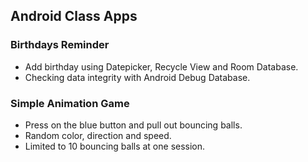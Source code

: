 ## Android Class Apps

### Birthdays Reminder
- Add birthday using Datepicker, Recycle View and Room Database.
- Checking data integrity with Android Debug Database.  


### Simple Animation Game
- Press on the blue button and pull out bouncing balls. 
- Random color, direction and speed.
- Limited to 10 bouncing balls at one session.
